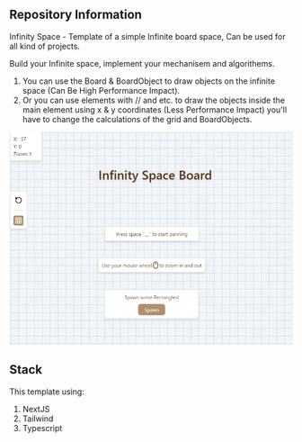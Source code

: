 ## Repository Information
Infinity Space - Template of a simple Infinite board space, Can be used for all kind of projects.

Build your Infinite space, implement your mechanisem and algorithems.

1. You can use the Board & BoardObject to draw objects on the infinite space (Can Be High Performance Impact).
2. Or you can use <g> elements with <text>/<rect>/<circle> and etc. to draw the objects inside the main <g> element using x & y coordinates (Less Performance Impact) you'll have to change the calculations of the grid and BoardObjects.

![alt text](image-4.png)

## Stack
This template using:
1. NextJS
2. Tailwind
3. Typescript

